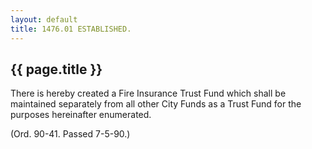 ```yaml
---
layout: default 
title: 1476.01 ESTABLISHED.
---
```


{{ page.title }}
----------------

There is hereby created a Fire Insurance Trust Fund which shall be
maintained separately from all other City Funds as a Trust Fund for the
purposes hereinafter enumerated.

(Ord. 90-41. Passed 7-5-90.)
